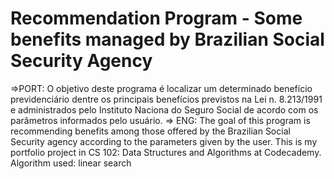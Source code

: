 # Recommendation Program - Some benefits managed by Brazilian Social Security Agency
=>PORT: O objetivo deste programa é localizar um determinado benefício previdenciário dentre os principais
 benefícios previstos na Lei n. 8.213/1991 e administrados pelo Instituto Naciona do Seguro Social de
 acordo com os parâmetros informados pelo usuário.
=> ENG: The goal of this program is recommending benefits among those offered by the Brazilian Social
Security agency according to the parameters given by the user.
This is my portfolio project in CS 102: Data Structures and Algorithms at Codecademy.
Algorithm used: linear search
